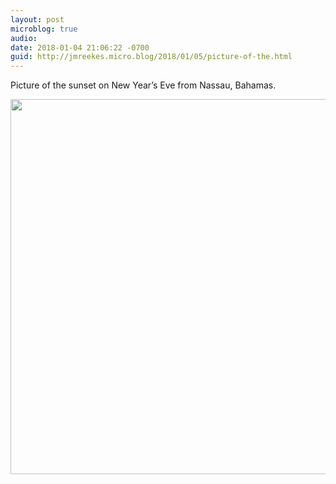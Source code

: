 ```yaml
---
layout: post
microblog: true
audio: 
date: 2018-01-04 21:06:22 -0700
guid: http://jmreekes.micro.blog/2018/01/05/picture-of-the.html
---
```

Picture of the sunset on New Year’s Eve from Nassau, Bahamas. 

<img src="http://jmreekes.micro.blog/uploads/2018/a3597d8457.jpg" width="600" height="600" />
